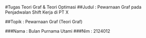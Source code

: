 #Tugas Teori Graf & Teori Optimasi
##Judul : Pewarnaan Graf pada Penjadwalan Shift Kerja di PT X

##Topik : Pewarnaan Graf (Teori Graf)

###Nama : Bulan Purnama Utami
###Nim : 2124012
